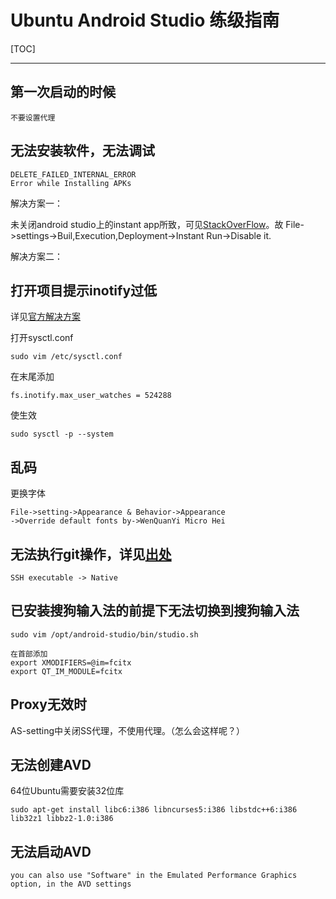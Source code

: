 ﻿# Ubuntu Android Studio 练级指南

[TOC]

---

## 第一次启动的时候

    不要设置代理

## 无法安装软件，无法调试

    DELETE_FAILED_INTERNAL_ERROR 
    Error while Installing APKs

解决方案一：

未关闭android studio上的instant app所致，可见[StackOverFlow][1]。故
File->settings->Buil,Execution,Deployment->Instant Run->Disable it.

解决方案二：


## 打开项目提示inotify过低

详见[官方解决方案][2]

打开sysctl.conf

    sudo vim /etc/sysctl.conf
    
在末尾添加

    fs.inotify.max_user_watches = 524288
    
使生效
    
    sudo sysctl -p --system
    
## 乱码

更换字体

    File->setting->Appearance & Behavior->Appearance
    ->Override default fonts by->WenQuanYi Micro Hei
    
## 无法执行git操作，详见[出处][3]

    SSH executable -> Native
    
## 已安装搜狗输入法的前提下无法切换到搜狗输入法

    sudo vim /opt/android-studio/bin/studio.sh
    
    在首部添加
    export XMODIFIERS=@im=fcitx
    export QT_IM_MODULE=fcitx

## Proxy无效时

AS-setting中关闭SS代理，不使用代理。（怎么会这样呢？）

## 无法创建AVD

64位Ubuntu需要安装32位库

    sudo apt-get install libc6:i386 libncurses5:i386 libstdc++6:i386 lib32z1 libbz2-1.0:i386
    
## 无法启动AVD

    you can also use "Software" in the Emulated Performance Graphics option, in the AVD settings


  [1]: https://stackoverflow.com/questions/38892270/delete-failed-internal-error-error-while-installing-apk/43063569
  [2]: https://confluence.jetbrains.com/display/IDEADEV/Inotify+Watches+Limit
  [3]: http://blog.csdn.net/u011771755/article/details/47167617